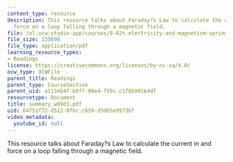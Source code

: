 ```yaml
---
content_type: resource
description: This resource talks about Faraday?s Law to calculate the current in and
  force on a loop falling through a magnetic field.
file: /ol-ocw-studio-app/courses/8-02t-electricity-and-magnetism-spring-2005/64751f72d5120fbcc659d3db5e9573bf_summary_w09d3.pdf
file_size: 135698
file_type: application/pdf
learning_resource_types:
- Readings
license: https://creativecommons.org/licenses/by-nc-sa/4.0/
ocw_type: OCWFile
parent_title: Readings
parent_type: CourseSection
parent_uid: a1134647-b0ff-86e4-f59c-c1f6b99164df
resourcetype: Document
title: summary_w09d3.pdf
uid: 64751f72-d512-0fbc-c659-d3db5e9573bf
video_metadata:
  youtube_id: null
---
```

This resource talks about Faraday?s Law to calculate the current in and force on a loop falling through a magnetic field.